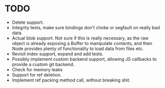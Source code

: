 # TODO

* Delete support.
* Integrity tests, make sure bindings don't choke or segfault on really bad data.
* Actual blob support. Not sure if this is really necessary, as the raw object is already exposing a Buffer to manipulate contents, and then Node provides plenty of functionality to load data from files etc.
* Revisit index support, expand and add tests.
* Possibly implement custom backend support, allowing JS callbacks to provide a custom git backend.
* Check for memory leaks
* Support for ref deletion.
* Implement ref packing method call, without breaking shit.
